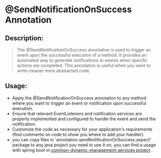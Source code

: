# @SendNotificationOnSuccess Annotation
## Description:
> The @SendNotificationOnSuccess annotation is used to trigger an event upon the successful execution of a method. It provides an automated way to generate notifications or events when specific actions are completed. This annotation is useful when you want to write cleaner more abstracted code.

## Usage:

- Apply the @SendNotificationOnSuccess annotation to any method where you want to trigger an event or notification upon successful execution.
- Ensure that relevant EventListeners and notification services are properly implemented and configured to handle the event and send the notification.
- Customize the code as necessary for your application's requirements (find comments on code to show you where to add your handler).
- you can copy files in 'annotation.sendNotificationOnSuccess.aspect' package to any java project you need to use it on,
  you can find a usage with spring boot in [common-dynamic-management-services project](https://github.com/OsamaTaher/Java-springboot-codebase/tree/main/springboot/common-dynamic-management-services) .

